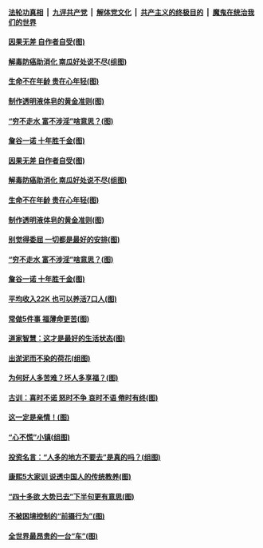 ####  [法轮功真相](../../../../basic/blob/master/README.md?t=07012102) &nbsp;|&nbsp; [九评共产党](../../../../9ping.md/blob/master/README.md?t=07012102) &nbsp;|&nbsp; [解体党文化](../../../../jtdwh.md/blob/master/README.md?t=07012102)  &nbsp;|&nbsp; [共产主义的终极目的](../../../../gczydzjmd.md/blob/master/README.md?t=07012102) &nbsp;|&nbsp; [魔鬼在统治我们的世界](../../../../mgztzwmdsj.md/blob/master/README.md?t=07012102) 

#### [因果无差 自作者自受(图)](../pages/p8/938272.md?t=07012102) 

#### [解毒防癌助消化 南瓜好处说不尽(组图)](../pages/p8/937975.md?t=07012102) 

#### [生命不在年龄 贵在心年轻(图)](../pages/p8/937698.md?t=07012102) 

#### [制作透明液体皂的黄金准则(图)](../pages/p8/938207.md?t=07012102) 

#### [“穷不走水 富不涉淫”啥意思？(图)](../pages/p8/938176.md?t=07012102) 

#### [詹谷一诺 十年胜千金(图)](../pages/p8/937705.md?t=07012102) 

#### [因果无差 自作者自受(图)](../pages/p8/938272.md?t=07012102) 

#### [解毒防癌助消化 南瓜好处说不尽(组图)](../pages/p8/937975.md?t=07012102) 

#### [生命不在年龄 贵在心年轻(图)](../pages/p8/937698.md?t=07012102) 

#### [制作透明液体皂的黄金准则(图)](../pages/p8/938207.md?t=07012102) 

#### [别觉得委屈 一切都是最好的安排(图)](../pages/p8/921940.md?t=07012102) 

#### [“穷不走水 富不涉淫”啥意思？(图)](../pages/p8/938176.md?t=07012102) 

#### [詹谷一诺 十年胜千金(图)](../pages/p8/937705.md?t=07012102) 

#### [平均收入22K 也可以养活7口人(图)](../pages/p8/938104.md?t=07012102) 

#### [常做5件事 福薄命更苦(图)](../pages/p8/937990.md?t=07012102) 

#### [道家智慧：这才是最好的生活状态(图)](../pages/p8/900827.md?t=07012102) 

#### [出淤泥而不染的荷花(组图)](../pages/p8/937863.md?t=07012102) 

#### [为何好人多苦难？坏人多享福？(图)](../pages/p8/937938.md?t=07012102) 

#### [古训：喜时不诺 怒时不争 哀时不语 倦时有终(图)](../pages/p8/937482.md?t=07012102) 

#### [这一定是亲情！(图)](../pages/p8/937905.md?t=07012102) 

#### [“心不慌”小镇(组图)](../pages/p8/937484.md?t=07012102) 

#### [投资名言：“人多的地方不要去”是真的吗？(组图)](../pages/p8/937855.md?t=07012102) 

#### [康熙5大家训 说透中国人的传统教养(图)](../pages/p8/937696.md?t=07012102) 

#### [“四十多欲 大势已去”下半句更有意思(图)](../pages/p8/937811.md?t=07012102) 

#### [不被困境控制的“前摄行为”(图)](../pages/p8/937145.md?t=07012102) 

#### [全世界最昂贵的一台“车”(图)](../pages/p8/937477.md?t=07012102) 

